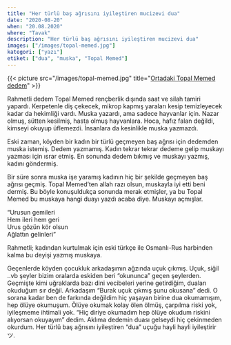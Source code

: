 ```yaml
---
title: "Her türlü baş ağrısını iyileştiren mucizevi dua"
date: "2020-08-20"
when: "20.08.2020"
where: "Tavak"
description: "Her türlü baş ağrısını iyileştiren mucizevi dua"
images: ["/images/topal-memed.jpg"]
kategori: ["yazı"]
etiket: ["dua", "muska", "Topal Memed"]
---
```


{{< picture src="/images/topal-memed.jpg" title="[Ortadaki Topal Memed dedem](https://www.instagram.com/p/B7OlGkCgIzI)" >}}

Rahmetli dedem Topal Memed rençberlik dışında saat ve silah tamiri yapardı. Kerpetenle diş çekecek, mikrop kapmış yaraları kesip temizleyecek kadar da hekimliği vardı. Muska yazardı, ama sadece hayvanlar için. Nazar olmuş, sütten kesilmiş, hasta olmuş hayvanlara. Hoca, hafız falan değildi, kimseyi okuyup üflemezdi. İnsanlara da kesinlikle muska yazmazdı.

<!--more-->

Eski zaman, köyden bir kadın bir türlü geçmeyen baş ağrısı için dedemden muska istemiş. Dedem yazmamış. Kadın tekrar tekrar dedeme gelip muskayı yazması için ısrar etmiş. En sonunda dedem bıkmış ve muskayı yazmış, kadını göndermiş.

Bir süre sonra muska işe yaramış kadının hiç bir şekilde geçmeyen baş ağrısı geçmiş. Topal Memed’ten allah razı olsun, muskayla iyi etti beni dermiş. Bu böyle konuşuldukça sonunda merak etmişler, ya bu Topal Memed bu muskaya hangi duayı yazdı acaba diye. Muskayı açmışlar.

“Urusun gemileri  
Hem ileri hem geri  
Urus gözün kör olsun  
Ağlattın gelinleri”

Rahmetli; kadından kurtulmak için eski türkçe ile Osmanlı-Rus harbinden kalma bu deyişi yazmış muskaya.

Geçenlerde köyden çocukluk arkadaşımın ağzında uçuk çıkmış. Uçuk, siğil ..vb şeyler bizim oralarda eskiden beri “okununca” geçen şeylerden. Geçmişte kimi uğraklarda bazı dini vecibeleri yerine getirdiğim, duaları okuduğum sır değil. Arkadaşım “Burak uçuk çıkmış şunu okusana” dedi. O sorana kadar ben de farkında değildim hiç yaşayan birine dua okumamışım, hep ölüye okumuşum. Ölüye okumak kolay ölen ölmüş, çarpılma riski yok, iyileşmeme ihtimali yok. “Hiç diriye okumadım hep ölüye okudum riskini alıyorsan okuyayım” dedim. Aklıma dedemin duası gelseydi hiç çekinmeden okurdum. Her türlü baş ağrısını iyileştiren “dua” uçuğu hayli hayli iyileştirir ツ.
